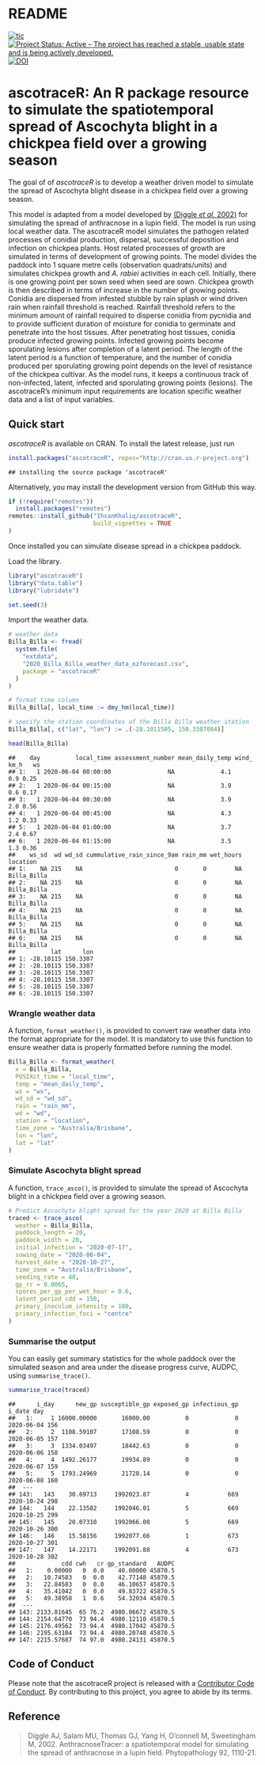 README
================

<!-- badges: start -->

[![tic](https://github.com/IhsanKhaliq/ascotraceR/workflows/tic/badge.svg?branch=master)](https://github.com/IhsanKhaliq/ascotraceR/actions)
[![Project Status: Active – The project has reached a stable, usable
state and is being actively
developed.](https://www.repostatus.org/badges/latest/active.svg)](https://www.repostatus.org/#active)
[![DOI](https://zenodo.org/badge/311562210.svg)](https://zenodo.org/badge/latestdoi/311562210)
<!-- badges: end -->

# ascotraceR: An R package resource to simulate the spatiotemporal spread of Ascochyta blight in a chickpea field over a growing season

The goal of of *ascotraceR* is to develop a weather driven model to
simulate the spread of Ascochyta blight disease in a chickpea field over
a growing season.

This model is adapted from a model developed by [(Diggle *et al.*
2002)](https://doi.org/10.1094/PHYTO.2002.92.10.1110) for simulating the
spread of anthracnose in a lupin field. The model is run using local
weather data. The ascotraceR model simulates the pathogen related
processes of conidial production, dispersal, successful deposition and
infection on chickpea plants. Host related processes of growth are
simulated in terms of development of growing points. The model divides
the paddock into 1 square metre cells (observation quadrats/units) and
simulates chickpea growth and *A. rabiei* activities in each cell.
Initially, there is one growing point per sown seed when seed are sown.
Chickpea growth is then described in terms of increase in the number of
growing points. Conidia are dispersed from infested stubble by rain
splash or wind driven rain when rainfall threshold is reached. Rainfall
threshold refers to the minimum amount of rainfall required to disperse
conidia from pycnidia and to provide sufficient duration of moisture for
conidia to germinate and penetrate into the host tissues. After
penetrating host tissues, conidia produce infected growing points.
Infected growing points become sporulating lesions after completion of a
latent period. The length of the latent period is a function of
temperature, and the number of conidia produced per sporulating growing
point depends on the level of resistance of the chickpea cultivar. As
the model runs, it keeps a continuous track of non-infected, latent,
infected and sporulating growing points (lesions). The ascotraceR’s
minimum input requirements are location specific weather data and a list
of input variables.

## Quick start

*ascotraceR* is available on CRAN. To install the latest release, just
run

``` r
install.packages("ascotraceR", repos="http://cran.us.r-project.org")
```

    ## installing the source package 'ascotraceR'

Alternatively, you may install the development version from GitHub this
way.

``` r
if (!require("remotes"))
  install.packages("remotes")
remotes::install_github("IhsanKhaliq/ascotraceR",
                        build_vignettes = TRUE
)
```

Once installed you can simulate disease spread in a chickpea paddock.

Load the library.

``` r
library("ascotraceR")
library("data.table")
library("lubridate")

set.seed(3)
```

Import the weather data.

``` r
# weather data
Billa_Billa <- fread(
  system.file(
    "extdata",
    "2020_Billa_Billa_weather_data_ozforecast.csv",
    package = "ascotraceR"
  )
)

# format time column
Billa_Billa[, local_time := dmy_hm(local_time)]

# specify the station coordinates of the Billa Billa weather station
Billa_Billa[, c("lat", "lon") := .(-28.1011505, 150.3307084)]

head(Billa_Billa)
```

    ##    day          local_time assessment_number mean_daily_temp wind_ km_h   ws
    ## 1:   1 2020-06-04 00:00:00                NA             4.1        0.9 0.25
    ## 2:   1 2020-06-04 00:15:00                NA             3.9        0.6 0.17
    ## 3:   1 2020-06-04 00:30:00                NA             3.9        2.0 0.56
    ## 4:   1 2020-06-04 00:45:00                NA             4.3        1.2 0.33
    ## 5:   1 2020-06-04 01:00:00                NA             3.7        2.4 0.67
    ## 6:   1 2020-06-04 01:15:00                NA             3.5        1.3 0.36
    ##    ws_sd  wd wd_sd cummulative_rain_since_9am rain_mm wet_hours    location
    ## 1:    NA 215    NA                          0       0        NA Billa_Billa
    ## 2:    NA 215    NA                          0       0        NA Billa_Billa
    ## 3:    NA 215    NA                          0       0        NA Billa_Billa
    ## 4:    NA 215    NA                          0       0        NA Billa_Billa
    ## 5:    NA 215    NA                          0       0        NA Billa_Billa
    ## 6:    NA 215    NA                          0       0        NA Billa_Billa
    ##          lat      lon
    ## 1: -28.10115 150.3307
    ## 2: -28.10115 150.3307
    ## 3: -28.10115 150.3307
    ## 4: -28.10115 150.3307
    ## 5: -28.10115 150.3307
    ## 6: -28.10115 150.3307

### Wrangle weather data

A function, `format_weather()`, is provided to convert raw weather data
into the format appropriate for the model. It is mandatory to use this
function to ensure weather data is properly formatted before running the
model.

``` r
Billa_Billa <- format_weather(
  x = Billa_Billa,
  POSIXct_time = "local_time",
  temp = "mean_daily_temp",
  ws = "ws",
  wd_sd = "wd_sd",
  rain = "rain_mm",
  wd = "wd",
  station = "location",
  time_zone = "Australia/Brisbane",
  lon = "lon",
  lat = "lat"
)
```

### Simulate Ascochyta blight spread

A function, `trace_asco()`, is provided to simulate the spread of
Ascochyta blight in a chickpea field over a growing season.

``` r
# Predict Ascochyta blight spread for the year 2020 at Billa Billa
traced <- trace_asco(
  weather = Billa_Billa,
  paddock_length = 20,
  paddock_width = 20,
  initial_infection = "2020-07-17",
  sowing_date = "2020-06-04",
  harvest_date = "2020-10-27",
  time_zone = "Australia/Brisbane",
  seeding_rate = 40,
  gp_rr = 0.0065,
  spores_per_gp_per_wet_hour = 0.6,
  latent_period_cdd = 150,
  primary_inoculum_intensity = 100,
  primary_infection_foci = "centre"
)
```

### Summarise the output

You can easily get summary statistics for the whole paddock over the
simulated season and area under the disease progress curve, AUDPC, using
`summarise_trace()`.

``` r
summarise_trace(traced)
```

    ##      i_day      new_gp susceptible_gp exposed_gp infectious_gp     i_date day
    ##   1:     1 16000.00000       16000.00          0             0 2020-06-04 156
    ##   2:     2  1108.59107       17108.59          0             0 2020-06-05 157
    ##   3:     3  1334.03497       18442.63          0             0 2020-06-06 158
    ##   4:     4  1492.26177       19934.89          0             0 2020-06-07 159
    ##   5:     5  1793.24969       21728.14          0             0 2020-06-08 160
    ##  ---                                                                         
    ## 143:   143    30.69713     1992023.87          4           669 2020-10-24 298
    ## 144:   144    22.13582     1992046.01          5           669 2020-10-25 299
    ## 145:   145    20.07310     1992066.08          5           669 2020-10-26 300
    ## 146:   146    15.58156     1992077.66          1           673 2020-10-27 301
    ## 147:   147    14.22171     1992091.88          4           673 2020-10-28 302
    ##             cdd cwh   cr gp_standard   AUDPC
    ##   1:    0.00000   0  0.0    40.00000 45870.5
    ##   2:   10.74583   0  0.0    42.77148 45870.5
    ##   3:   22.84583   0  0.0    46.10657 45870.5
    ##   4:   35.41042   0  0.0    49.83722 45870.5
    ##   5:   49.38958   1  0.6    54.32034 45870.5
    ##  ---                                        
    ## 143: 2133.81645  65 76.2  4980.06672 45870.5
    ## 144: 2154.64770  73 94.4  4980.12110 45870.5
    ## 145: 2176.49562  73 94.4  4980.17042 45870.5
    ## 146: 2195.63104  73 94.4  4980.20748 45870.5
    ## 147: 2215.57687  74 97.0  4980.24131 45870.5

## Code of Conduct

Please note that the ascotraceR project is released with a [Contributor
Code of
Conduct](https://contributor-covenant.org/version/2/0/CODE_OF_CONDUCT.html).
By contributing to this project, you agree to abide by its terms.

## Reference

> Diggle AJ, Salam MU, Thomas GJ, Yang H, O’connell M, Sweetingham M,
> 2002. AnthracnoseTracer: a spatiotemporal model for simulating the
> spread of anthracnose in a lupin field. Phytopathology 92, 1110-21.
